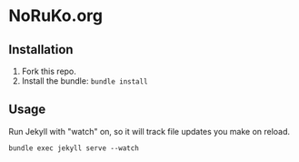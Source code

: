 # NoRuKo.org

## Installation

1. Fork this repo.
2. Install the bundle: `bundle install`

## Usage

Run Jekyll with "watch" on, so it will track file updates you make on reload.

```
bundle exec jekyll serve --watch
```
